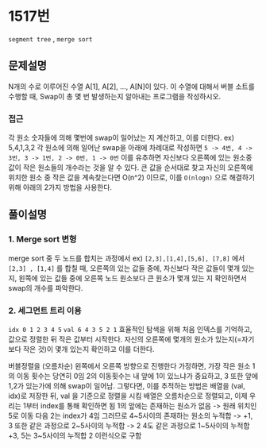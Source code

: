 # 1517번
<!-- tag 관련 기입 -->
`segment tree` , `merge sort`
## 문제설명
N개의 수로 이루어진 수열 A[1], A[2], …, A[N]이 있다. 이 수열에 대해서 버블 소트를 수행할 때, Swap이 총 몇 번 발생하는지 알아내는 프로그램을 작성하시오.

### 접근
각 원소 숫자들에 의해 몇번에 swap이 일어났는 지 계산하고, 이를 더한다. 
ex) 5,4,1,3,2
각 원소에 의해 일어난 swap을 아래에 차례대로 작성하면 
`5 -> 4번, 4 -> 3번, 3 -> 1번, 2 -> 0번, 1 -> 0번`
이를 유추하면 자신보다 오른쪽에 있는 원소중 값이 작은 원소들의 개수라는 것을 알 수 있다. 
큰 값을 순서대로 찾고 자신의 오른쪽에 위치한 원소 중 작은 값을 계속찾는다면 O(n^2) 이므로, 이를 `O(nlogn)` 으로 해결하기 위해 아래의 2가지 방법을 사용한다.
## 풀이설명
### 1. Merge sort 변형
merge sort 중 두 노드를 합치는 과정에서 ex) `[2,3],[1,4],[5,6], [7,8]` 에서 `[2,3] , [1,4]` 를 합칠 때, 오른쪽의 있는 값들 중에, 자신보다 작은 값들이 몇개 있는 지, 왼쪽에 있는 값들 중에 오른쪽 노드 원소보다 큰 원소가 몇개 있는 지 확인하면서 swap의 개수를 파악한다.

### 2. 세그먼트 트리 이용
`idx 0 1 2 3 4 5`
`val 6 4 3 5 2 1`
효율적인 탐색을 위해 처음 인덱스를 기억하고, 값으로 정렬한 뒤 작은 값부터 시작한다. 자신의 오른쪽에 몇개의 원소가 있는지(=자기보다 작은 것)이 몇개 있는지 확인하고 이를 더한다.

버블정렬을 (오름차순) 왼쪽에서 오른쪽 방향으로 진행한다 가정하면, 가장 작은 원소 1의 이동 횟수는 당연히 0임 2의 이동횟수는 내 앞에 1이 있느냐가 중요하고, 3 또한 앞에 1,2가 있는가에 의해 swap이 일어남.
그렇다면, 이를 추적하는 방법은 배열을 (val, idx)로 저장한 뒤, val 을 기준으로 정렬을 시킴
배열은 오름차순으로 정렬되고, 이제 우리는 1부터 index를 통해 확인하면 됨 1의 앞에는 존재하는 원소가 없음 -> 원래 위치인 5로 이동 다음 2는 index가 4임 그러므로 4~5사이의 존재하는 원소의 누적합 -> +1, 3 또한 같은 과정으로 2~5사이의 누적합 -> 2 4도 같은 과정으로 1~5사이의 누적합 +3, 5는 3~5사이의 누적합 2 이런식으로 구함

